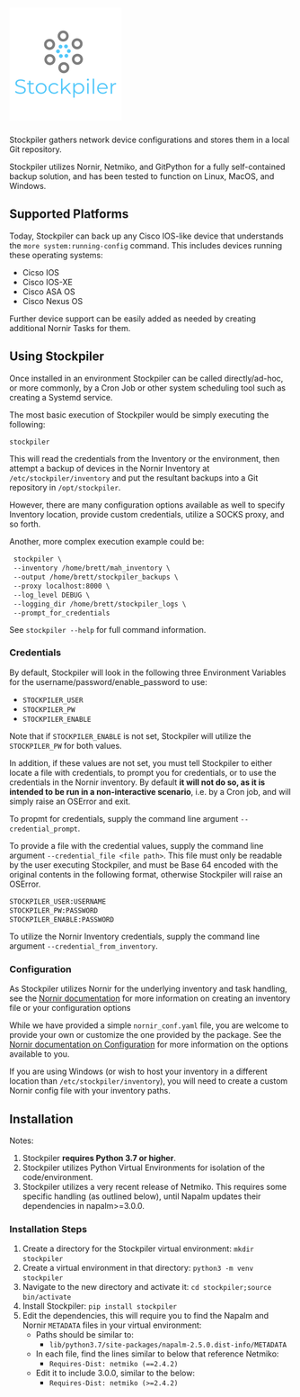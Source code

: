 # ![Stockpiler Logo](stockpiler_logo_200x200.png)
Stockpiler gathers network device configurations and stores them in a local Git repository.

Stockpiler utilizes Nornir, Netmiko, and GitPython for a fully self-contained
 backup solution, and has been tested to function on Linux, MacOS, and Windows.

## Supported Platforms

Today, Stockpiler can back up any Cisco IOS-like device that understands the `more system:running-config` command.
This includes devices running these operating systems:

* Cicso IOS
* Cisco IOS-XE
* Cisco ASA OS
* Cisco Nexus OS

Further device support can be easily added as needed by creating additional Nornir Tasks for them.

## Using Stockpiler

Once installed in an environment Stockpiler can be called directly/ad-hoc, or more commonly, by a Cron Job or other 
 system scheduling tool such as creating a Systemd service.

The most basic execution of Stockpiler would be simply executing the following:

    stockpiler

This will read the credentials from the Inventory or the environment, then attempt a backup of devices in the Nornir
 Inventory at `/etc/stockpiler/inventory` and put the resultant backups into a Git repository in `/opt/stockpiler`.

However, there are many configuration options available as well to specify Inventory location, provide custom credentials,
 utilize a SOCKS proxy, and so forth.

Another, more complex execution example could be:

     stockpiler \
     --inventory /home/brett/mah_inventory \
     --output /home/brett/stockpiler_backups \
     --proxy localhost:8000 \
     --log_level DEBUG \
     --logging_dir /home/brett/stockpiler_logs \
     --prompt_for_credentials
 
See `stockpiler --help` for full command information.

### Credentials

By default, Stockpiler will look in the following three Environment Variables for the username/password/enable_password to use:

* `STOCKPILER_USER`
* `STOCKPILER_PW`
* `STOCKPILER_ENABLE`

Note that if `STOCKPILER_ENABLE` is not set, Stockpiler will utilize the `STOCKPILER_PW` for both values.

In addition, if these values are not set, you must tell Stockpiler to either locate a file with credentials, to prompt
 you for credentials, or to use the credentials in the Nornir inventory.
 By default **it will not do so, as it is intended to be run in a non-interactive scenario**, i.e. by a Cron job,
 and will simply raise an OSError and exit.

To propmt for credentials, supply the command line argument `--credential_prompt`.

To provide a file with the credential values, supply the command line argument `--credential_file <file path>`.
 This file must only be readable by the user executing Stockpiler, and must be Base 64 encoded with the original
 contents in the following format, otherwise Stockpiler will raise an OSError.

    STOCKPILER_USER:USERNAME
    STOCKPILER_PW:PASSWORD
    STOCKPILER_ENABLE:PASSWORD

To utilize the Nornir Inventory credentials, supply the command line argument `--credential_from_inventory`.

### Configuration

As Stockpiler utilizes Nornir for the underlying inventory and task handling, see the 
 [Nornir documentation](https://nornir.readthedocs.io/en/latest/tutorials/intro/inventory.html) for more information
 on creating an inventory file or your configuration options

While we have provided a simple `nornir_conf.yaml` file, you are welcome to provide your own or customize
 the one provided by the package.
See the [Nornir documentation on Configuration](https://nornir.readthedocs.io/en/latest/configuration/index.html)
 for more information on the options available to you.

If you are using Windows (or wish to host your inventory in a different location than `/etc/stockpiler/inventory`), you
 will need to create a custom Nornir config file with your inventory paths.


## Installation

Notes:

1. Stockpiler **requires Python 3.7 or higher**.
2. Stockpiler utilizes Python Virtual Environments for isolation of the code/environment.
3. Stockpiler utilizes a very recent release of Netmiko. This requires some specific handling (as outlined below),
   until Napalm updates their dependencies in napalm>=3.0.0.

### Installation Steps

1. Create a directory for the Stockpiler virtual environment:
    `mkdir stockpiler`
2. Create a virtual environment in that directory:
    `python3 -m venv stockpiler`
3. Navigate to the new directory and activate it:
    `cd stockpiler;source bin/activate`
4. Install Stockpiler:
    `pip install stockpiler`
5. Edit the dependencies, this will require you to find the Napalm and Nornir `METADATA` files in your virtual
 environment:
    * Paths should be similar to:
        * `lib/python3.7/site-packages/napalm-2.5.0.dist-info/METADATA`
    * In each file, find the lines similar to below that reference Netmiko:
        * `Requires-Dist: netmiko (==2.4.2)`
    * Edit it to include 3.0.0, similar to the below:
        * `Requires-Dist: netmiko (>=2.4.2)`
